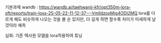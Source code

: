 기본과제 wandb : https://wandb.ai/taehwanjj-kfr/opt350m-lora-sft/reports/train-loss-25-05-22-11-12-37---VmlldzoxMjg4ODI2MQ
lora를 다르게 해도 비슷하게 나오는 것을 볼 순 있지만, 더 길게 하면 할수록 차이가 미세하게 날것이라 예측

심화: 기존 엑사원 모델을 lora적용하여 튜닝
